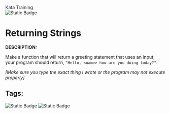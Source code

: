 Kata Training <br>
![Static Badge](https://img.shields.io/badge/8kyu%20-%20black?style=flat&logo=codewars&labelColor=B1361E&color=black)

# Returning Strings

**DESCRIPTION:**

Make a function that will return a greeting statement that uses an input; your program should return, `"Hello, <name> how are you doing today?"`.

*[Make sure you type the exact thing I wrote or the program may not execute properly]*

## Tags:

![Static Badge](https://img.shields.io/badge/fundamentals%20-%20purple?style=plastic) ![Static Badge](https://img.shields.io/badge/strings%20-%20blue?style=plastic)